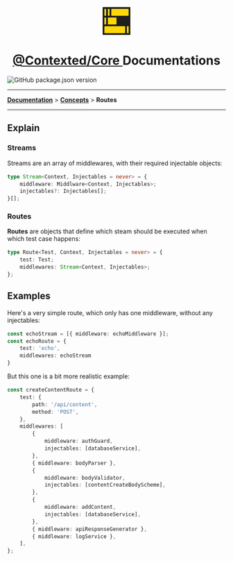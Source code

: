 <div align="center">
    <img alt="Contexted Logo" width="64" src="https://raw.githubusercontent.com/contexted-js/brand/master/dark/main-fill.svg">
    <h1>
		<a href="https://github.com/contexted-js/core">
        	@Contexted/Core
    	</a>
		<span>Documentations</span>
	</h1>
</div>

<img alt="GitHub package.json version" src="https://img.shields.io/github/package-json/v/contexted-js/core">

---

[**Documentation**](../) > [**Concepts**](README.md) > **Routes**

---

## Explain

### Streams

Streams are an array of middlewares, with their required injectable objects:

```ts
type Stream<Context, Injectables = never> = {
	middleware: Middlware<Context, Injectables>;
	injectables?: Injectables[];
}[];
```

### Routes

**Routes** are objects that define which steam should be executed when which test case happens:

```ts
type Route<Test, Context, Injectables = never> = {
	test: Test;
	middlewares: Stream<Context, Injectables>;
};
```

## Examples

Here's a very simple route, which only has one middleware, without any injectables:

```ts
const echoStream = [{ middleware: echoMiddleware }];
const echoRoute = {
    test: 'echo',
    middlewares: echoStream
}
```

But this one is a bit more realistic example:

```ts
const createContentRoute = {
	test: {
		path: '/api/content',
		method: 'POST',
	},
	middlewares: [
		{
			middleware: authGuard,
			injectables: [databaseService],
		},
		{ middleware: bodyParser },
		{
			middleware: bodyValidator,
			injectables: [contentCreateBodyScheme],
		},
		{
			middleware: addContent,
			injectables: [databaseService],
		},
		{ middleware: apiResponseGenerator },
		{ middleware: logService },
	],
};
```
